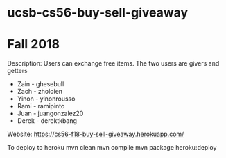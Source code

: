 # ucsb-cs56-buy-sell-giveaway

# Fall 2018
Description: Users can exchange free items. The two users are givers and getters

- Zain - ghesebull
- Zach - zholoien
- Yinon - yinonrousso
- Rami - ramipinto
- Juan - juangonzalez20
- Derek - derektkbang

Website: https://cs56-f18-buy-sell-giveaway.herokuapp.com/

To deploy to heroku
mvn clean
mvn compile
mvn package heroku:deploy
